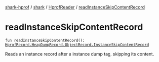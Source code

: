 [shark-hprof](../../index.md) / [shark](../index.md) / [HprofReader](index.md) / [readInstanceSkipContentRecord](./read-instance-skip-content-record.md)

# readInstanceSkipContentRecord

`fun readInstanceSkipContentRecord(): `[`HprofRecord.HeapDumpRecord.ObjectRecord.InstanceSkipContentRecord`](../-hprof-record/-heap-dump-record/-object-record/-instance-skip-content-record/index.md)

Reads an instance record after a instance dump tag, skipping its content.

